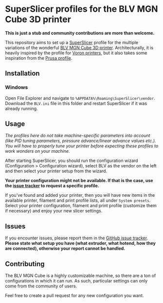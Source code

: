 # SuperSlicer profiles for the BLV MGN Cube 3D printer

**This is just a stub and community contributions are more than welcome.**

This repository aims to set up a [SuperSlicer](https://github.com/supermerill/SuperSlicer) profile for the multiple variations of the wonderful [BLV MGN Cube 3D printer](https://www.blvprojects.com/blv-mgn-cube-3d-printer). Architecturally, it is heavily inspired by the profile for [Voron printers](https://github.com/supermerill/SuperSlicer/blob/master/resources/profiles/Voron.ini), but it also takes some inspiration from the [Prusa profile](https://github.com/supermerill/SuperSlicer/blob/master/resources/profiles/PrusaResearch.ini).

## Installation

### Windows
Open File Explorer and navigate to `%APPDATA%\Roaming\SuperSlicer\vendor`. Download the `BLV.ini` file in this folder and restart SuperSlicer if it was already running.

## Usage

*The profiles here do not take machine-specific parameters into account (like PID tuning parameters, pressure advance/linear advance values etc.). You will have to properly tune your printer before expecting these profiles to work wonders on your machine.*

After starting SuperSlicer, you should run the configuration wizard (Configuration > Configuration wizard), select BLV as the vendor on the left and then select your printer setup from the wizard.

**Your printer configuration might not be available. If that is the case, use the [issue tracker](https://github.com/tetele/superslicer-profiles/issues/new?assignees=&labels=New+configuration&template=missing-printer-configuration.md&title=%5BCONFIG%5D+) to request a specific profile.**

If you've found and added your printer, then you will have new items in the available printer, filament and print profile lists, all under `System presets`. Select your printer configuration, filament and print profile (customize them if necessary) and enjoy your new slicer settings.

## Issues

If you encounter issues, please report them in the [GitHub issue tracker](https://github.com/tetele/superslicer-profiles/issues). **Please state what setup you have (what extruder, what hotend, how they are connected), otherwise your report cannot be handled.**

## Contributing

The BLV MGN Cube is a highly customizable machine, so there are a ton of configurations in which it can run. As such, particular settings can only come from the community of users.

Feel free to create a pull request for any new configuration you want.
